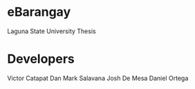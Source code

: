 # eBarangay
Laguna State University Thesis
# Developers
Victor Catapat
Dan Mark Salavana
Josh De Mesa
Daniel Ortega

